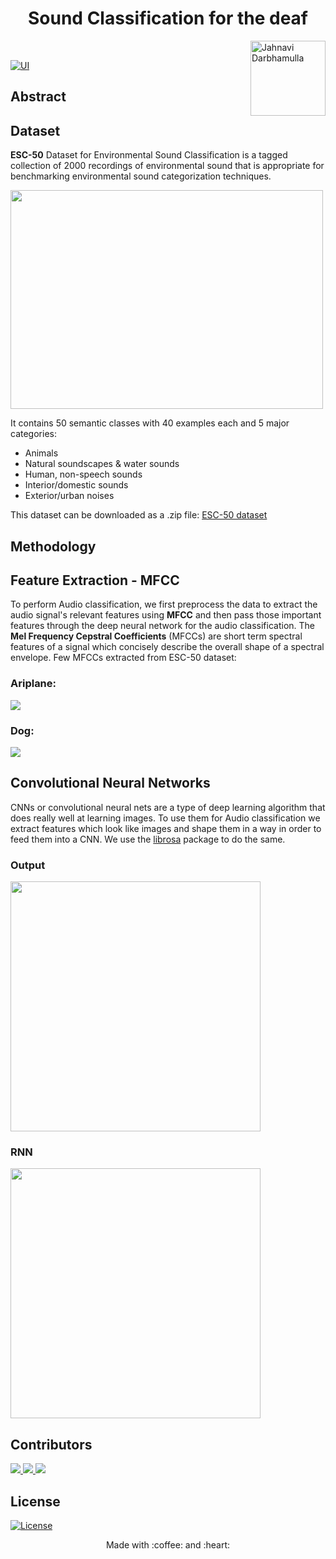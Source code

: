 <h1 align="center">  Sound Classification for the deaf </h1><img align='right' src = "https://media3.giphy.com/media/jridUrt4aYAbOee6Oz/giphy.gif?cid=ecf05e473en9t753zuf21ealg0qoslr1o5izeqf3g73qid3f&rid=giphy.gif&ct=s"  height="120" alt="Jahnavi Darbhamulla">

<br/>



  [![UI ](https://img.shields.io/badge/Colab%20Interface-Link-orange?style=flat-square&logo=appveyor)](https://colab.research.google.com/drive/1MIc0iEUjqN0FRKv1DSeqLECkfMZeOF_S?usp=sharing)
 
## Abstract



## Dataset
**ESC-50** Dataset for Environmental Sound Classification is a tagged collection of 2000 recordings of environmental sound that is appropriate for benchmarking environmental sound categorization techniques.

<p>
<img src ="https://datasets.activeloop.ai/wp-content/uploads/2022/09/image-1.png" height=350 width=500>
</p>

It contains 50 semantic classes with 40 examples each and 5 major categories:
- Animals
- Natural soundscapes & water sounds
- Human, non-speech sounds
- Interior/domestic sounds
- Exterior/urban noises

This dataset can be downloaded as a .zip file: [ESC-50 dataset](https://github.com/karoldvl/ESC-50/archive/master.zip)

<h2>Methodology</h2>

<h2>Feature Extraction - MFCC</h2>
To perform Audio classification, we first preprocess the data to extract the audio signal's relevant features using <b>MFCC</b> and then pass those important features through the deep neural network for the audio classification. The <b>Mel Frequency Cepstral Coefficients</b> (MFCCs) are short term spectral features of a signal which concisely describe the overall shape of a spectral envelope.
Few MFCCs extracted from ESC-50 dataset: 
<h3>Ariplane:</h3>
<a><img src="https://user-images.githubusercontent.com/91772980/202910882-c143855e-c31c-45ae-95c1-baf898a5a68e.png"></a>

<h3>Dog:</h3>
<a><img src="https://user-images.githubusercontent.com/91772980/202910924-2df34941-9d88-4ac6-905b-d4223e54271c.png"></a>


<h2> Convolutional Neural Networks </h2>
<p>
CNNs or convolutional neural nets are a type of deep learning algorithm that does really well at learning images. To use them for Audio classification we extract features which look like images and shape them in a way in order to feed them into a CNN. We use the <a href="https://librosa.org/doc/latest/index.html">librosa</a> package to do the same. 
</p>
<h3>Output</h3>
<a> <img src = "https://user-images.githubusercontent.com/91772980/202911090-57ef2c4a-591c-4206-8f80-c7a3b1da618a.png" height=400> </a>

### RNN
<a> <img src="https://user-images.githubusercontent.com/91772980/202911103-84ab80c7-98f0-46da-882f-743c19ab9141.png" height=400> </a>




## Contributors
<a href="https://github.com/gautam-j/gautam-j/graphs/contributors">
  <img src="https://contrib.rocks/image?repo=gautam-j/gautam-j" />
</a>
<a href="https://github.com/Manishankar9977/Manishankar9977/graphs/contributors">
  <img src="https://contrib.rocks/image?repo=Manishankar9977/Manishankar9977" />
</a>
<a href="https://github.com/jahnavidarbhamulla/jahnavidarbhamulla/graphs/contributors">
  <img src="https://contrib.rocks/image?repo=jahnavidarbhamulla/jahnavidarbhamulla" />
</a>


  
## License
[![License](http://img.shields.io/:license-mit-blue.svg?style=flat-square)](http://badges.mit-license.org)

<p align="center">
	Made with :coffee: and :heart:
</p>

